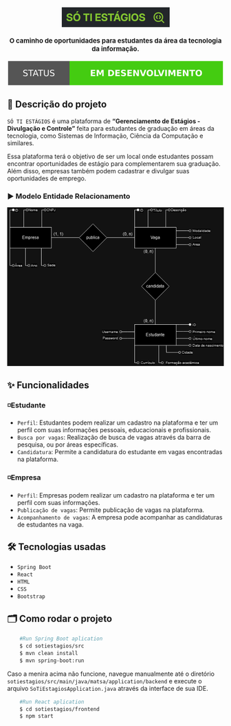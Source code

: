 <h1 align="center">
    <img src="./readme/logo_so_ti_estagios.png" />
    <p style="font-size: 15px;">
    O caminho de oportunidades para estudantes da área da tecnologia da informação.
    </p>
</h1>


<p align="center">
    <img src="./readme/em_desenvolvimento.svg"/>
</p>

## 📌 Descrição do projeto
`SÓ TI ESTÁGIOS` é uma plataforma de <label style="font-weight: bold;">“Gerenciamento de Estágios - Divulgação e Controle”</label> feita para estudantes de graduação em áreas da tecnologia, como Sistemas de Informação, Ciência da Computação e similares.

Essa plataforma terá o objetivo de ser um local onde estudantes possam encontrar oportunidades de estágio para complementarem sua graduação. Além disso, empresas também podem cadastrar e divulgar suas oportunidades de emprego.

### ▶ Modelo Entidade Relacionamento
<img src="./readme/estagios_ti.drawio.png" />

## ✨ Funcionalidades 
### ◽Estudante
- `Perfil`: Estudantes podem realizar um cadastro na plataforma e ter um perfil com suas informações pessoais, educacionais e profissionais.
- `Busca por vagas`: Realização de busca de vagas através da barra de pesquisa, ou por áreas específicas.
- `Candidatura`: Permite a candidatura do estudante em vagas encontradas na plataforma.

### ◽Empresa
- `Perfil`: Empresas podem realizar um cadastro na plataforma e ter um perfil com suas informações.
- `Publicação de vagas`: Permite publicação de vagas na plataforma.
- `Acompanhamento de vagas`: A empresa pode acompanhar as candidaturas de estudantes na vaga.


## 🛠️ Tecnologias usadas
- `Spring Boot`
- `React`
- `HTML`
- `CSS`
- `Bootstrap`

## 🗂️ Como rodar o projeto
```bash
    #Run Spring Boot aplication
    $ cd sotiestagios/src
    $ mvn clean install
    $ mvn spring-boot:run
```
Caso a menira acima não funcione, navegue manualmente até o diretório `sotiestagios/src/main/java/matsa/application/backend` e execute o arquivo `SoTiEstagiosApplication.java` através da interface de sua IDE.

```bash
    #Run React aplication
    $ cd sotiestagios/frontend
    $ npm start

```